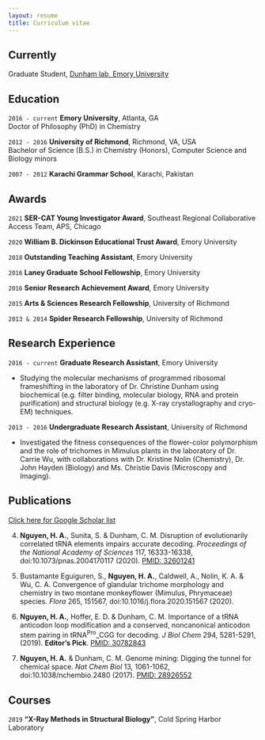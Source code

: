 ```yaml
---
layout: resume
title: Curriculum vitae
---
```


## Currently

Graduate Student, [Dunham lab, Emory University](http://www.biochem.emory.edu/dunham/) 

## Education

`2016 - current`
__Emory University__, Atlanta, GA  
Doctor of Philosophy (PhD) in Chemistry

`2012 - 2016`
__University of Richmond__, Richmond, VA, USA  
Bachelor of Science (B.S.) in Chemistry (Honors), Computer Science and Biology minors

`2007 - 2012`
__Karachi Grammar School__, Karachi, Pakistan

## Awards
`2021`
__SER-CAT Young Investigator Award__, Southeast Regional Collaborative Access Team, APS, Chicago

`2020`
__William B. Dickinson Educational Trust Award__, Emory University 

`2018`
__Outstanding Teaching Assistant__, Emory University 

`2016`
__Laney Graduate School Fellowship__, Emory University 

`2016`
__Senior Research Achievement Award__, Emory University 

`2015`
__Arts & Sciences Research Fellowship__, University of Richmond 

`2013 & 2014`
__Spider Research Fellowship__, University of Richmond 


## Research Experience

`2016 - current`
__Graduate Research Assistant__, Emory University 

- Studying the molecular mechanisms of programmed ribosomal frameshifting in the laboratory of Dr. Christine Dunham using biochemical (e.g. filter binding, molecular biology, RNA and protein purification) and structural biology (e.g. X-ray crystallography and cryo-EM) techniques.

`2013 - 2016`
__Undergraduate Research Assistant__, University of Richmond 

- Investigated the fitness consequences of the flower-color polymorphism and the role of trichomes in Mimulus plants in the laboratory of Dr. Carrie Wu, with collaborations with Dr. Kristine Nolin (Chemistry), Dr. John Hayden (Biology) and Ms. Christie Davis (Microscopy and Imaging).

## Publications

[Click here for Google Scholar list](https://scholar.google.com/citations?user=Tlxj6igAAAAJ&hl=en)

4. __Nguyen, H. A.__, Sunita, S. & Dunham, C. M. Disruption of evolutionarily correlated tRNA elements impairs accurate decoding. *Proceedings of the National Academy of Sciences* 117, 16333-16338, doi:10.1073/pnas.2004170117 (2020). [PMID: 32601241](https://pubmed.ncbi.nlm.nih.gov/32601241/)

3. Bustamante Eguiguren, S., __Nguyen, H. A.__, Caldwell, A., Nolin, K. A. & Wu, C. A. Convergence of glandular trichome morphology and chemistry in two montane monkeyflower (Mimulus, Phrymaceae) species. _Flora_ 265, 151567, doi:10.1016/j.flora.2020.151567 (2020).

2. __Nguyen, H. A.__, Hoffer, E. D. & Dunham, C. M. Importance of a tRNA anticodon loop modification and a conserved, noncanonical anticodon stem pairing in tRNA<sup>Pro</sup>_CGG for decoding. *J Biol Chem* 294, 5281-5291,  (2019). __Editor’s Pick__. [PMID: 30782843](https://pubmed.ncbi.nlm.nih.gov/30782843/)

1. __Nguyen, H. A.__ & Dunham, C. M. Genome mining: Digging the tunnel for chemical space. *Nat Chem Biol* 13, 1061-1062, doi:10.1038/nchembio.2480 (2017). [PMID: 28926552](https://pubmed.ncbi.nlm.nih.gov/28926552/)

## Courses
`2019`
__“X-Ray Methods in Structural Biology”__, Cold Spring Harbor Laboratory

<!-- ### Footer

Last updated: April 2021 -->


